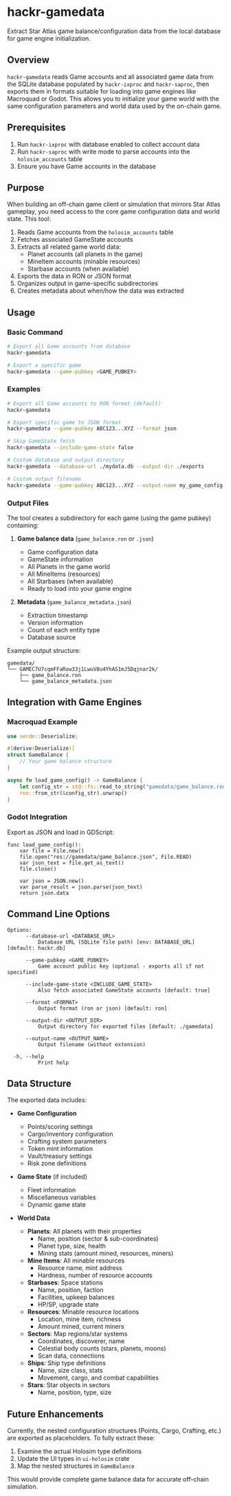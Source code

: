 # hackr-gamedata

Extract Star Atlas game balance/configuration data from the local database for game engine initialization.

## Overview

`hackr-gamedata` reads Game accounts and all associated game data from the SQLite database populated by `hackr-ixproc` and `hackr-saproc`, then exports them in formats suitable for loading into game engines like Macroquad or Godot. This allows you to initialize your game world with the same configuration parameters and world data used by the on-chain game.

## Prerequisites

1. Run `hackr-ixproc` with database enabled to collect account data
2. Run `hackr-saproc` with write mode to parse accounts into the `holosim_accounts` table
3. Ensure you have Game accounts in the database

## Purpose

When building an off-chain game client or simulation that mirrors Star Atlas gameplay, you need access to the core game configuration data and world state. This tool:

1. Reads Game accounts from the `holosim_accounts` table
2. Fetches associated GameState accounts
3. Extracts all related game world data:
   - Planet accounts (all planets in the game)
   - MineItem accounts (minable resources)
   - Starbase accounts (when available)
4. Exports the data in RON or JSON format
5. Organizes output in game-specific subdirectories
6. Creates metadata about when/how the data was extracted

## Usage

### Basic Command

```bash
# Export all Game accounts from database
hackr-gamedata

# Export a specific game
hackr-gamedata --game-pubkey <GAME_PUBKEY>
```

### Examples

```bash
# Export all Game accounts to RON format (default)
hackr-gamedata

# Export specific game to JSON format
hackr-gamedata --game-pubkey ABC123...XYZ --format json

# Skip GameState fetch
hackr-gamedata --include-game-state false

# Custom database and output directory
hackr-gamedata --database-url ./mydata.db --output-dir ./exports

# Custom output filename
hackr-gamedata --game-pubkey ABC123...XYZ --output-name my_game_config
```

### Output Files

The tool creates a subdirectory for each game (using the game pubkey) containing:

1. **Game balance data** (`game_balance.ron` or `.json`)
   - Game configuration data
   - GameState information
   - All Planets in the game world
   - All MineItems (resources)
   - All Starbases (when available)
   - Ready to load into your game engine

2. **Metadata** (`game_balance_metadata.json`)
   - Extraction timestamp
   - Version information
   - Count of each entity type
   - Database source

Example output structure:
```
gamedata/
└── GAMEC7U7cqmFFaRow33j1LwuV8u4YhAS1mJ5Dqjnar2k/
    ├── game_balance.ron
    └── game_balance_metadata.json
```

## Integration with Game Engines

### Macroquad Example

```rust
use serde::Deserialize;

#[derive(Deserialize)]
struct GameBalance {
    // Your game balance structure
}

async fn load_game_config() -> GameBalance {
    let config_str = std::fs::read_to_string("gamedata/game_balance.ron").unwrap();
    ron::from_str(&config_str).unwrap()
}
```

### Godot Integration

Export as JSON and load in GDScript:

```gdscript
func load_game_config():
    var file = File.new()
    file.open("res://gamedata/game_balance.json", File.READ)
    var json_text = file.get_as_text()
    file.close()
    
    var json = JSON.new()
    var parse_result = json.parse(json_text)
    return json.data
```

## Command Line Options

```
Options:
      --database-url <DATABASE_URL>
          Database URL (SQLite file path) [env: DATABASE_URL] [default: hackr.db]

      --game-pubkey <GAME_PUBKEY>
          Game account public key (optional - exports all if not specified)

      --include-game-state <INCLUDE_GAME_STATE>
          Also fetch associated GameState accounts [default: true]

      --format <FORMAT>
          Output format (ron or json) [default: ron]

      --output-dir <OUTPUT_DIR>
          Output directory for exported files [default: ./gamedata]

      --output-name <OUTPUT_NAME>
          Output filename (without extension)

  -h, --help
          Print help
```

## Data Structure

The exported data includes:

- **Game Configuration**
  - Points/scoring settings
  - Cargo/inventory configuration
  - Crafting system parameters
  - Token mint information
  - Vault/treasury settings
  - Risk zone definitions

- **Game State** (if included)
  - Fleet information
  - Miscellaneous variables
  - Dynamic game state

- **World Data**
  - **Planets**: All planets with their properties
    - Name, position (sector & sub-coordinates)
    - Planet type, size, health
    - Mining stats (amount mined, resources, miners)
  - **Mine Items**: All minable resources
    - Resource name, mint address
    - Hardness, number of resource accounts
  - **Starbases**: Space stations
    - Name, position, faction
    - Facilities, upkeep balances
    - HP/SP, upgrade state
  - **Resources**: Minable resource locations
    - Location, mine item, richness
    - Amount mined, current miners
  - **Sectors**: Map regions/star systems
    - Coordinates, discoverer, name
    - Celestial body counts (stars, planets, moons)
    - Scan data, connections
  - **Ships**: Ship type definitions
    - Name, size class, stats
    - Movement, cargo, and combat capabilities
  - **Stars**: Star objects in sectors
    - Name, position, type, size

## Future Enhancements

Currently, the nested configuration structures (Points, Cargo, Crafting, etc.) are exported as placeholders. To fully extract these:

1. Examine the actual Holosim type definitions
2. Update the UI types in `ui-holosim` crate
3. Map the nested structures in `GameBalance`

This would provide complete game balance data for accurate off-chain simulation.